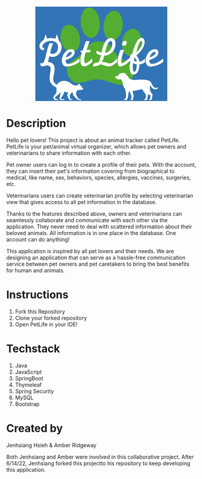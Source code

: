 <p align="center">
  <img src="https://github.com/April-2022-LC-LiftOff/pet-life/blob/main/src/main/resources/static/images/logo.png" alt="PetLife logo cannot be loaded." width="350" height ="250"/>
  </p
  <br>
  

# Description
  
Hello pet lovers! This project is about an animal tracker called PetLife. PetLife is your pet/animal virtual organizer, which allows pet owners and veterinarians to share information with each other.  

Pet owner users can log in to create a profile of their pets. 
With the account, they can insert their pet's information covering from biographical to medical, like name, sex, behaviors, species, allergies, vaccines, surgeries, etc.

Veterinarians users can create veterinarian profile by selecting veterinarian view that gives access to all pet information in the database.

Thanks to the features described above, owners and veterinarians can seamlessly collaborate and communicate with each other via the application. They never need to deal with scattered information about their beloved animals. All information is in one place in the database. One account can do anything!

This application is inspired by all pet lovers and their needs. We are designing an application that can serve as a hassle-free communication service between pet owners and pet caretakers to bring the best benefits for human and animals.
  
# Instructions
<ol>
  <li>Fork this Repository</li>
  <li>Clone your forked repository</li>
  <li>Open PetLife in your IDE!</li>
 </ol>
 
# Techstack
<ol>
  <li>Java</li>
  <li>JavaScript</li>
  <li>SpringBoot</li>
  <li>Thymeleaf</li>
  <li>Spring Security</li>
  <li>MySQL</li>
  <li>Bootstrap</li>
 </ol>

# Created by
Jenhsiang Hsieh & Amber Ridgeway
<p>Both Jenhsiang and Amber were involved in this collaborative project. After 6/14/22, Jenhsiang forked this projectto his repository to keep developing this application.</p>
